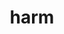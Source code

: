 ---
category: 4-letters
denotation: null
name: harm
reference_link: https://www.etymonline.com/word/harm
root_language: null
root_name: null
title: harm
type: free
word_sums:
- respelling: harm
  sum: 'Harm + '
---